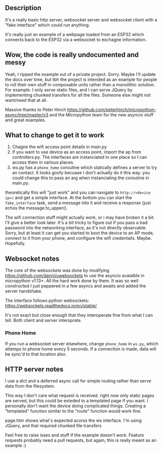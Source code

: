 ## Description
It's a really basic http server, websocket server and websocket client with a "fake interface" which could run anything.

It's really just an example of a webpage loaded from an ESP32 which connects back to the ESP32 via a websocket to exchagne information. 


## Wow, the code is really undocumented and messy
Yeah, I ripped the example out of a private project.  Sorry.  Maybe I'll update the docs over time, but tbh the project is intended as an example for people to roll their own stuff in composable units rather than a monolithic solution.  For example. I only serve static files, and I can serve JQuery by implementing chunked transfers for all the files.  Someone else might not want/need that at all.

Massive thanks to Peter Hinch <https://github.com/peterhinch/micropython-async/tree/master/v3> and the Micropython team for the new asyncio stuff and great examples. 

## What to change to get it to work
1) Chagne the wifi access point details in main.py
2) If you want to use device as an access point, import the ap from controllers.py.  The interfaces are instanciated in one place so I can access them in various places.
3) ws.py has a `phone_home` coroutine which statically defines a server to try an contact. It looks goofy becuase I don't actually do it this way.  you could change this to pass an arg when instanciating the coroutine in main.py.

theoretically this will "just work" and you can navigate to `http://<device ip>/` and get a simple interface. At the bottom you can start the `fake_interface` task, send a message into it and receive a response (just echos the message.to_upper().

The wifi connection stuff might actually work, or i may have broken it a bit.  I'll give a better look later.  It's a bit tricky to figure out if you pass a bad password into the networking interface, as it's not directly observable.  Sorry, but at least it can get you started to boot the device to an AP mode, connect to it from your phone, and configure the wifi credentails.  Maybe.  Hopefully.

## Websocket notes
The core of the websockets was done by modifying https://github.com/danni/uwebsockets to use the asyncio avaialble in micropython v1.13+.  All the hard work done by them.  It was so well constructed I just peppered in a few asyncs and awaits and added the server handshake.

The interface follows python websockets: https://websockets.readthedocs.io/en/stable/

It's not exact but close enough that they interoperate fine from what I can tell.  Both client and server interoprate.

### Phone Home
If you run a websocket server elsewhere, change `phone_home` in `ws.py`, which attemps to phone home evecy 5 seconds.  If a connection is made, data will be sync'd to that location also.

## HTTP server notes
I use a dict and a deferred async call for simple routing rather than serve data from the filesystem.  

This way I don't care what request is received.  right now only static pages are served, but this could be exteded to a templated page if you want.  I personally don't want the device doing complicated things.  Creating a "templated" function similar to the "route" function would work fine.

page.htm shows what's expected acorss the ws interface.
I'm using JQuery, and that required chunked file transfers

Feel free to raise isses and stuff if the example doesn't work.  Feature requests probably need a pull requests, but again, this is really meant as an example :)
